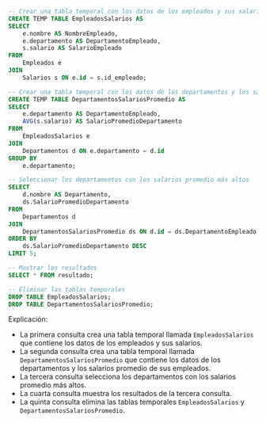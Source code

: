 ```sql
-- Crear una tabla temporal con los datos de los empleados y sus salarios
CREATE TEMP TABLE EmpleadosSalarios AS
SELECT
    e.nombre AS NombreEmpleado,
    e.departamento AS DepartamentoEmpleado,
    s.salario AS SalarioEmpleado
FROM
    Empleados e
JOIN
    Salarios s ON e.id = s.id_empleado;

-- Crear una tabla temporal con los datos de los departamentos y los salarios promedio de sus empleados
CREATE TEMP TABLE DepartamentosSalariosPromedio AS
SELECT
    e.departamento AS DepartamentoEmpleado,
    AVG(s.salario) AS SalarioPromedioDepartamento
FROM
    EmpleadosSalarios e
JOIN
    Departamentos d ON e.departamento = d.id
GROUP BY
    e.departamento;

-- Seleccionar los departamentos con los salarios promedio más altos
SELECT
    d.nombre AS Departamento,
    ds.SalarioPromedioDepartamento
FROM
    Departamentos d
JOIN
    DepartamentosSalariosPromedio ds ON d.id = ds.DepartamentoEmpleado
ORDER BY
    ds.SalarioPromedioDepartamento DESC
LIMIT 5;

-- Mostrar los resultados
SELECT * FROM resultado;

-- Eliminar las tablas temporales
DROP TABLE EmpleadosSalarios;
DROP TABLE DepartamentosSalariosPromedio;
```

Explicación:

* La primera consulta crea una tabla temporal llamada `EmpleadosSalarios` que contiene los datos de los empleados y sus salarios.
* La segunda consulta crea una tabla temporal llamada `DepartamentosSalariosPromedio` que contiene los datos de los departamentos y los salarios promedio de sus empleados.
* La tercera consulta selecciona los departamentos con los salarios promedio más altos.
* La cuarta consulta muestra los resultados de la tercera consulta.
* La quinta consulta elimina las tablas temporales `EmpleadosSalarios` y `DepartamentosSalariosPromedio`.